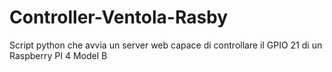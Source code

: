 # Controller-Ventola-Rasby
Script python che avvia un server web capace di controllare il GPIO 21 di un Raspberry PI 4 Model B
